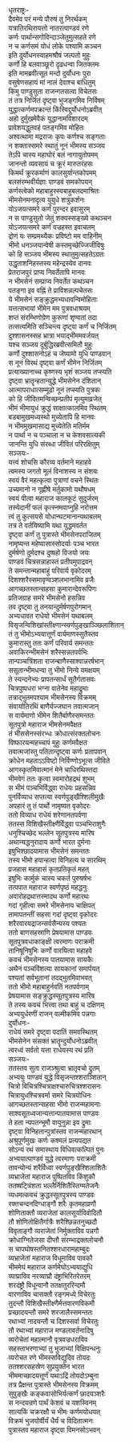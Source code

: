 धृतराष्ट्रः-   
दैवमेव परं मन्ये पौरुषं तु निरर्थकम्  
यत्रातिरथिरायत्तो नातरत्पाण्डवं रणे  
कर्णः पार्थान्सगोविन्दाञ्जेतुमुत्सहते रणे  
न च कर्णसमं योधं लोके पश्यामि कञ्चन  
इति दुर्योधनस्याहमश्रौषं जल्पतो मुहुः  
कर्णो हि बलवाञ्छूरो दृढधन्वा जितक्लमः  
इति मामब्रवीत्सूत मन्दो दुर्योधनः पुरा  
वसुषेणसहायं मां नालं देवाश्च बाधितुम्  
किमु पाण्डुसुता राजन्गतसत्वा विचेतसः  
तं तत्र निर्जितं दृष्ट्वा भुजङ्गमिव निर्विषम्  
युद्धात्कर्णमपक्रान्तं किंस्विद्दुर्योधनोऽब्रवीत्  
अहो दुर्मुखमेवैकं युद्धानामविशारदम्  
प्रावेशयद्धुतवहं पतङ्गमिव मोहितः  
अश्वत्थामा मद्रराजः कृपः कर्णश्च सङ्गताः  
न शक्तास्समरे स्थातुं नूनं भीमस्य सञ्जय  
तेऽपि चास्य महाघोरं बलं नागायुतोपमम्  
जानन्तो व्यवसायं च क्रूरं मारुतरंहसः  
किमर्थं क्रूरकर्माणं कालसुर्यान्तकोपमम्  
बलसंरम्भवीर्यज्ञाः पाण्डवं समकोपयन्  
कर्णस्त्वेको महाबाहुस्स्वबाहुबलदमाश्रितः  
भीमसेनमनादृत्य युयुधे शत्रुकर्शनः  
योऽजयत्समरे कर्णं पुरन्दर इवासुरम्  
न स पाण्डुसुतो जेतुं शक्यस्सङ्ख्ये कथञ्चन  
योऽजयत्समरे कर्णं वज्रहस्त इवाचलम्  
द्रोणं यः सम्प्रमथ्यैकः प्रविष्टो मम वाहिनीम्  
भीमो धनञ्जयान्वेषी कस्तमृच्छेज्जिजीविषुः  
को हि सञ्जय भीमस्य स्थातुमुत्सहतेऽग्रतः  
उद्धृताशनिहस्तस्य महेन्द्रस्येव दानवः  
प्रेतराजपुरं प्राप्य निवर्तेतापि मानवः  
न भीमसेनं सम्प्राप्य निवर्तेत कथञ्चन  
पतङ्गा इव वह्निं ते प्राविशन्नल्पचेतसः  
ये भीमसेनं सङ्क्रुद्धमभ्यधावन्विमोहिताः  
यत्तत्सभायां भीमेन मम पुत्रवधाश्रयम्  
शप्तं संरम्भिणोग्रेण कुरूणां शृण्वतां तदा  
तत्सत्यमिति सञ्चिन्त्य दृष्ट्वा कर्णं च निर्जितम्  
दुश्शासनस्सह भ्रात्रा भयाद्भीममवर्जयत्  
यश्च सञ्जय दुर्बुद्धिरब्रवीत्समितौ मुहुः  
कर्णो दुश्शासनोऽहं च जेष्यामो युधि पाण्डवान्  
स नूनं विरथं दृष्ट्वा कर्णं भीमेन निर्जितम्  
प्रत्याख्यानाच्च कृष्णस्य भृशं सञ्जय तप्स्यति  
दृष्ट्वा भ्रातॄन्हतान्युद्धे भीमसेनेन दंशितान्  
आत्मापराधात्सम्मूढो नूनं तप्स्यति पुत्रकः  
को हि जीवितमन्विच्छन्प्रतीपं मृत्युमाव्रजेत्  
भीमं भीमायुधं क्रुद्धं साक्षात्कालमिव स्थितम्  
बडबामुखमध्यस्थो मुच्येतापि हि मानवः  
न भीममुखमासाद्य मुच्येतेति मतिर्मम  
न पार्था न च पञ्चाला न च केशवसात्यकी  
जानन्ति युधि संरब्धा जीवितं परिरक्षितुम्  
सञ्जयः-  
यत्त्वं शोचसि कौरव्य वर्तमाने महाहवे  
त्वमस्य जगतो मूलं विनाशस्य न संशयः  
स्वयं वैरं महत्कृत्वा पुत्राणां वचने स्थितः  
उच्यमानो न गृह्णीषे मर्तुकामो यथौषधम्  
स्वयं पीत्वा महाराज कालकूटं सुदुर्जरम्  
तस्येदानीं फलं कृत्स्नमवाप्नुहि नरोत्तम  
त्वं तु कुत्सयसे योधान्घटमानान्यथाबलम्  
तत्र ते वर्तयिष्यामि यथा युद्धमवर्तत  
दृष्ट्वा कर्णं तु पुत्रास्ते भीमसेनपराजितम्  
नामृष्यन्त महेष्वासास्सोदर्याः पञ्च भारत  
दुर्मर्षणो दुर्मदश्च दुष्षहो विजयो जयः  
पाण्डवं चित्रसन्नाहास्तं प्रतीपमुपाद्रवन्  
ते समन्तान्महाबाहुं परिवार्य वृकोदरम्  
दिशश्शरैस्समावृण्वञ्शलभानामिव व्रजैः  
आगच्छतस्तान्सहसा कुमारान्देवरूपिणः  
प्रतिजग्राह समरे भीमसेनो हसन्निव  
तव दृष्ट्वा तु तनयान्दुर्मर्षणपुरोगमान्  
अभ्यधावत राधेयो भीमसेनं यथाबलम्  
विसृजन्विशिखांस्तीक्ष्णान्स्वर्णपुङ्खाञ्ञ्छिलाशितान्  
तं तु भीमोऽभ्ययात्तूर्णं वार्यमाणस्सुतैस्तव  
कुमारास्तु ततः कर्णं परिवार्य समन्ततः  
अवाकिरन्भीमसेनं शरैस्सन्नतपर्वभिः  
तान्पञ्चत्रिंशता राजन्बाणैस्साश्वान्नरर्षभान्  
ससूतान्भीमधन्वा तु भीमो निन्ये यमक्षयम्  
ते स्यन्दनेभ्यः प्रापतन्सार्धं सूतैर्गतासवः  
चित्रपुष्पधरा भग्ना वातेनेव महाद्रुमाः  
तत्राद्भुतमपश्याम भीमसेनस्य विक्रमम्  
संवार्यातिरथिं बाणैर्यज्जघान तवात्मजान्  
स वार्यमाणो भीमेन शितैर्बाणैस्समन्ततः  
सूतपुत्रो महाराज भीमसेनमवैक्षत  
तं भीससेनस्संरभ्धः क्रोधात्संरक्तलोचनः  
विष्फारयन्महच्चापं मुहुः कर्णमवैक्षत   
तवात्मजांस्तु पतितान्दृष्ट्वा कर्णः प्रतापवान्  
क्रोधेन महताऽऽविष्टो निर्विण्णोऽभूत्स जीविते  
आगस्कृतमिवात्मानं मेने चाधिरथिस्तदा  
भीमवेगं ततः कृत्वा स्वमारोहद्रथं शुभम्  
स भीमं पञ्चभिर्विद्ध्वा राधेयः प्रहसन्निव  
पुनर्विव्याध सप्तत्या स्वर्णपुङ्खैश्शिलीमुखैः  
अपहारं तु तं पार्थो नामृष्यत वृकोदरः  
ततो विव्याध राधेयं शरेणानतपर्वणा  
ततस्स विशिखैस्तीक्ष्णैर्विद्ध्वा पञ्चभिराशुगैः  
धनुश्चिच्छेद भल्लेन सूतपुत्रस्य मारिष  
अथान्यद्धनुरादाय कर्णो भारत दुर्मनाः  
इषुभिश्छादयामास भीमसेनं समन्ततः  
तस्य भीमो हयान्हत्वा विनिहत्य च सारथिम्  
प्रजहास महाहासं कृतप्रतिकृतं महत्  
इषुभिः कार्मुकं चास्य चकर्त पुरुषर्षभः  
तत्पपात महाराज स्वर्णपृष्ठं महद्धनुः  
अवारोहद्रथात्तस्मादथ कर्णो महारथः  
गदां गृहीत्वा समरे भीमसेनाय चाक्षिपत्  
तामापतन्तीं सहसा गदां दृष्ट्वा वृकोदरः  
शरैरवारयद्राजन्सर्वसैन्यस्य पश्यतः  
ततो बाणसहस्राणि प्रेषयामास पाण्डवः  
सूतपुत्रवधाकाङ्क्षी त्वरमाणः पराक्रमी  
तानिषूनिषुभिः कर्णो वारयित्वा महाहवे  
कवचं भीमसेनस्य पातयामास सायकैः  
अथैनं पञ्चविंशत्या सायकानां समार्पयत्  
पश्यतां सर्वभूतानां तदद्भुतमिवाभवत्  
ततो भीमो महाबाहुर्नवतिं नतपर्वणाम्  
प्रेषयामास सङ्क्रुद्धस्सूतपुत्रस्य मारिष  
ते तस्य कवचं भित्त्वा तथा बाहुं च दक्षिणम्  
अभ्ययुर्धरणीं राजन् वल्मीकमिव पन्नगाः  
दुर्योधनः-  
राधेयं समरे दृष्ट्वा पदातिं समवस्थितम्  
भीमसेनेन संसक्तं भ्रातॄन्दुर्योधनोऽब्रवीत्  
त्वरध्वं सर्वतो यत्ता राधेयस्य रथं प्रति  
सञ्जयः-  
ततस्तव सुता राजञ्श्रुत्वा भ्रातृवचो द्रुतम्  
अभ्ययुः पाण्डवं युद्धे विसृजन्तश्शराञ्शितान्  
चित्रो विचित्रश्चित्राक्षश्चारुचित्रश्शरासनः  
चित्रायुधश्चित्रवर्मा समरे चित्रयोधिनः  
आगच्छतस्तान्सहसा भीमो राजन्महामनाः  
साश्वसूतध्वजान्यत्तान्पातयामास पाण्डवः  
ते हता न्यपतन्भूमौ वायुनुन्ना इव द्रुमाः  
दृष्ट्वा विनिहतान्पुत्रांस्तव राजन्महारथान्  
अश्रुपूर्णमुखः कर्णः कश्मलं प्रत्यपद्यत  
सोऽन्यं रथं समास्थाय विधिवत्कल्पितं पुनः  
अभ्ययात्पाण्डवं युद्धे त्वरमाणः पराक्रमी  
तावन्योन्यं शरैर्विध्वा स्वर्णपुङ्खैश्शिलाशितैः  
व्यभ्राजेतां महाराज पुष्पितविव किंशुकौ  
ततष्षट्त्रिंशता भल्लैर्निशितैस्तिग्मतेजनैः  
व्यधमत्कवचं क्रुद्धस्सूतपुत्रस्य पाण्डवः  
रक्तचन्दनदिग्धाङ्गौ शरैः कृतमहाव्रणौ  
शोणिताक्तौ व्यराजेतां कालसूर्याविवोदितौ  
तौ शोणितोक्षितैर्गात्रैः शरैश्छिन्नतनुच्छदौ  
विवृताङ्गौ व्यराजेतां निर्मुक्ताविव पन्नगौ  
क्रोधाग्नितेजसा दीप्तौ संरम्भाद्रक्तलोचनौ  
स चापघोषस्तनितश्शरधारामहाम्बुदः  
व्यभ्राजेतां महाराज विधूमाविव पावकौ  
भीममेघं महाराज कर्णमेघोऽभ्ययाद्युधि  
व्याघ्राविव नरव्याघ्रौ दंष्ट्राभिरितरेतरम्  
शरदंष्ट्रौ विधून्वानौ ततक्षतुररिन्दमौ  
वारणाविव चासक्तौ रङ्गमध्ये विचेरतुः  
तुदन्तौ विशिखैस्तीक्ष्णैर्मत्तवारणविकमौ  
प्रच्छादयन्तौ समरे शरजालैस्समन्ततः  
रथाभ्यां नादयन्तौ च दिशस्सर्वा विचेरतुः  
तौ रथाभ्यां महाराज मण्डलावर्तनादिषु  
व्यरोचेतां महात्मानौ वृत्रवज्रधराविव  
सहस्ताभरणाभ्यां तु भुजाभ्यां विक्षिपन्धनुः  
व्यरोचत रणे भीमस्सविद्युदिव तोयदः  
ततश्शरसहस्रेण सुप्रयुक्तेन भारत  
भीममाच्छादयत्तूर्णं यथाऽद्रिं तोयदोऽम्बुना  
तत्र प्रैक्षन्त पुत्रास्ते भीमसेनस्य विक्रमम्  
सुपुङ्खैः कङ्कवासोभिर्यत्कर्णं छादयञ्शरैः  
स नन्दयन्रणे पार्थं केशवं च यशस्विनम्  
सात्यकिं चक्ररक्षौ च भीमः कर्णमयोधयत्  
विक्रमं भुजयोर्वीर्यं धैर्यं च विदितात्मनः  
पुत्रास्तव महाराज दृष्ट्वा विमनसोऽभवन्  
